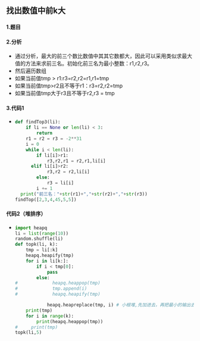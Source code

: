 ## 找出数值中前k大

#### 1.题目

#### 2.分析

- 通过分析，最大的前三个数比数值中其其它数都大，因此可以采用类似求最大值的方法来求前三名。初始化前三名为最小整数：r1,r2,r3。
- 然后遍历数组
- 如果当前值tmp > r1:r3=r2,r2=r1,r1=tmp
- 如果当前值tmp>r2且不等于r1：r3=r2,r2=tmp
- 如果当前值tmp大于r3且不等于r2,r3 = tmp

#### 3.代码1

- ```python
  def findTop3(li):
      if li == None or len(li) < 3:
          return 
      r1 = r2 = r3 = -2**31
      i = 0 
      while i < len(li):
          if li[i]>r1:
              r3,r2,r1 = r2,r1,li[i]
  		elif li[i]>r2:
              r3,r2 = r2,li[i]
          else:
              r3 = li[i]
          i += 1
  	print("前三名："+str(r1)+","+str(r2)+","+str(r3))
  findTop([2,3,4,45,5,5])

  ```

####  代码2（堆排序）

- ```python
  import heapq
  li = list(range(10))
  random.shuffle(li)
  def topk(li, k):
      tmp = li[:k]
      heapq.heapify(tmp)
      for i in li[k:]:
          if i < tmp[0]:
              pass
          else:
  #             heapq.heappop(tmp)
  #             tmp.append(i)
  #             heapq.heapify(tmp)

              heapq.heapreplace(tmp, i) # 小根堆,先加进去，再把最小的输出去丢掉
      print(tmp)
      for i in range(k):
          print(heapq.heappop(tmp))
  #     print(tmp)
  topk(li,5)
  ```

  ​

